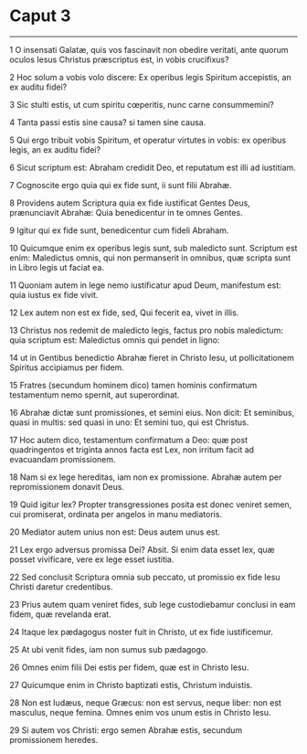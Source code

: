 # Caput 3

***

1 O insensati Galatæ, quis vos fascinavit non obedire veritati, ante quorum oculos Iesus Christus præscriptus est, in vobis crucifixus?

2 Hoc solum a vobis volo discere: Ex operibus legis Spiritum accepistis, an ex auditu fidei?

3 Sic stulti estis, ut cum spiritu cœperitis, nunc carne consummemini?

4 Tanta passi estis sine causa? si tamen sine causa.

5 Qui ergo tribuit vobis Spiritum, et operatur virtutes in vobis: ex operibus legis, an ex auditu fidei?

6 Sicut scriptum est: Abraham credidit Deo, et reputatum est illi ad iustitiam.

7 Cognoscite ergo quia qui ex fide sunt, ii sunt filii Abrahæ.

8 Providens autem Scriptura quia ex fide iustificat Gentes Deus, prænunciavit Abrahæ: Quia benedicentur in te omnes Gentes.

9 Igitur qui ex fide sunt, benedicentur cum fideli Abraham.

10 Quicumque enim ex operibus legis sunt, sub maledicto sunt. Scriptum est enim: Maledictus omnis, qui non permanserit in omnibus, quæ scripta sunt in Libro legis ut faciat ea.

11 Quoniam autem in lege nemo iustificatur apud Deum, manifestum est: quia iustus ex fide vivit.

12 Lex autem non est ex fide, sed, Qui fecerit ea, vivet in illis.

13 Christus nos redemit de maledicto legis, factus pro nobis maledictum: quia scriptum est: Maledictus omnis qui pendet in ligno:

14 ut in Gentibus benedictio Abrahæ fieret in Christo Iesu, ut pollicitationem Spiritus accipiamus per fidem.

15 Fratres (secundum hominem dico) tamen hominis confirmatum testamentum nemo spernit, aut superordinat.

16 Abrahæ dictæ sunt promissiones, et semini eius. Non dicit: Et seminibus, quasi in multis: sed quasi in uno: Et semini tuo, qui est Christus.

17 Hoc autem dico, testamentum confirmatum a Deo: quæ post quadringentos et triginta annos facta est Lex, non irritum facit ad evacuandam promissionem.

18 Nam si ex lege hereditas, iam non ex promissione. Abrahæ autem per repromissionem donavit Deus.

19 Quid igitur lex? Propter transgressiones posita est donec veniret semen, cui promiserat, ordinata per angelos in manu mediatoris.

20 Mediator autem unius non est: Deus autem unus est.

21 Lex ergo adversus promissa Dei? Absit. Si enim data esset lex, quæ posset vivificare, vere ex lege esset iustitia.

22 Sed conclusit Scriptura omnia sub peccato, ut promissio ex fide Iesu Christi daretur credentibus.

23 Prius autem quam veniret fides, sub lege custodiebamur conclusi in eam fidem, quæ revelanda erat.

24 Itaque lex pædagogus noster fuit in Christo, ut ex fide iustificemur.

25 At ubi venit fides, iam non sumus sub pædagogo.

26 Omnes enim filii Dei estis per fidem, quæ est in Christo Iesu.

27 Quicumque enim in Christo baptizati estis, Christum induistis.

28 Non est Iudæus, neque Græcus: non est servus, neque liber: non est masculus, neque femina. Omnes enim vos unum estis in Christo Iesu.

29 Si autem vos Christi: ergo semen Abrahæ estis, secundum promissionem heredes.

